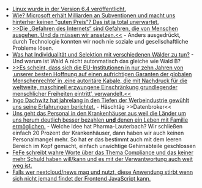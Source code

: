 * [Linux wurde in der Version 6.4 veröffentlicht.](https://lwn.net/Articles/936310/)
* [Wie? Microsoft erhält Milliarden an Subventionen und macht uns hinterher keinen "guten Preis"? Das ist ja total unerwartet.](https://www.borncity.com/blog/2023/06/26/studie-ergibt-microsofts-software-monopolsteuer-kostet-uns-milliarden-euro/)
* [>>Die „Gefahren des Internets“ sind Gefahren, die von Menschen ausgehen. Und da müssen wir ansetzen.<<](https://netzpolitik.org/2023/breakpoint-besessen-vom-internet/) - Anders ausgedrückt, durch Technologie konnten wir noch nie soziale und gesellschaftliche Probleme lösen.
* [Was hat Individualität und Selektion mit verschiedenen Wälder zu tun?](https://www.philoclopedia.de/2023/06/22/instrumentalismus-bez%C3%BCglich-nat%C3%BCrlicher-selektion/) - Und warum ist Wald A nicht autonmatisch das gleiche wie Wald B?
* [>>Es scheint, dass sich die EU-Institutionen in nur zehn Jahren von ‚unserer besten Hoffnung auf einen aufrichtigen Garanten der globalen Menschenrechte‘ in ‚eine autoritäre Kabale, die mit Nachdruck für die weltweite, maschinell erzwungene Einschränkung grundlegender menschlicher Freiheiten eintritt‘, verwandelt.<<](https://www.patrick-breyer.de/rede-des-europaabgeordneten-patrick-breyer-auf-dem-bundesparteitag/)
* [Ingo Dachwitz hat jahrelang in den Tiefen der Werbeindustrie gewühlt uns seine Erfahrungen berichtet.](https://netzpolitik.org/2023/271-off-the-record-die-grosse-datenbroker-recherche/) - Häschtäg >>Datenbroker<<
* [Uns geht das Personal in den Krankenhäuser aus weil die Länder um uns herum deutlich besser bezahlen **und** denen ein Leben mit Familie ermöglichen.](http://blog.fefe.de/?ts=9a664fe4) - Welche Idee hat Pharma-Lauterbach? Wir schließen einfach 20 Prozent der Krankenhäuser, dann haben wir auch keinen Personalmangel mehr. So hat er das bestimmt auch mit dem leeren Bereich im Kopf gemacht, einfach unwichtige Gehirnabteile geschlossen
* [FeFe schreibt wahre Worte über das Thema Compliance und das keiner mehr Schuld haben will/kann und es mit der Verwantwortung auch weit weg ist.](http://blog.fefe.de/?ts=9a69422b)
* [Falls wer nextcloud/news mag und nutzt, diese Anwendung stirbt wenn sich nicht jemand findet der Frontend JavaScript kann.](https://github.com/nextcloud/news/issues/2242)

